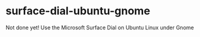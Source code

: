# surface-dial-ubuntu-gnome
Not done yet! Use the Microsoft Surface Dial on Ubuntu Linux under Gnome
